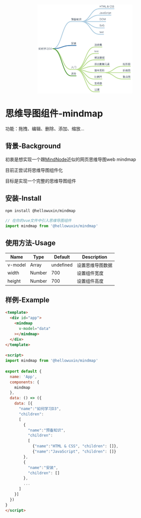 <p align="center">
  <img src="./public/mindmap.png" width="300"/>
</p>

# 思维导图组件-mindmap

功能：拖拽、编辑、删除、添加、缩放...

## 背景-Background

初衷是想实现一个跟[MindNode](https://mindnode.com)近似的网页思维导图web mindmap

目前正尝试将思维导图组件化

目标是实现一个完整的思维导图组件

## 安装-Install

```sh
npm install @hellowuxin/mindmap
```

```js
// 在你的vue文件中引入思维导图组件
import mindmap from '@hellowuxin/mindmap'
```

## 使用方法-Usage

| Name    | Type   | Default   | Description    |
| ---     | ---    | ---       | ---            |
| v-model | Array  | undefined | 设置思维导图数据  |
| width   | Number | 700       | 设置组件宽度     |
| height  | Number | 700       | 设置组件高度     |

## 样例-Example

```html
<template>
  <div id="app">
    <mindmap
      v-model="data"
    ></mindmap>
  </div>
</template>

<script>
import mindmap from '@hellowuxin/mindmap'

export default {
  name: 'App',
  components: {
    mindmap
  },
  data: () => ({
    data: [{
      "name":"如何学习D3",
      "children":
      [
        {
          "name":"预备知识",
          "children":
          [
            {"name":"HTML & CSS", "children": []},
            {"name":"JavaScript", "children": []}
        },
        {
          "name":"安装",
          "children": []
        },
        ...
      ]
    }]
  })
}
</script>
```
